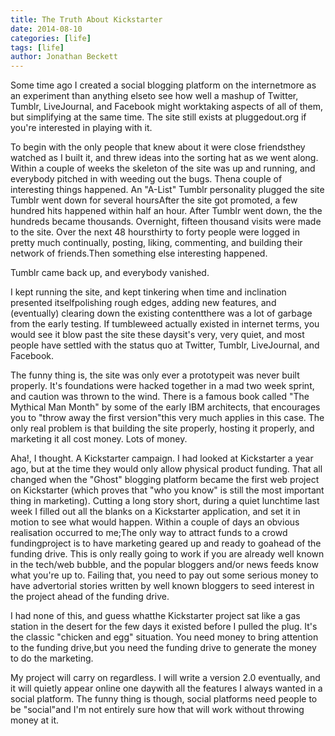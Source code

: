```yaml
---
title: The Truth About Kickstarter
date: 2014-08-10
categories: [life]
tags: [life]
author: Jonathan Beckett
---
```


Some time ago I created a social blogging platform on the internetmore as an experiment than anything elseto see how well a mashup of Twitter, Tumblr, LiveJournal, and Facebook might worktaking aspects of all of them, but simplifying at the same time. The site still exists at pluggedout.org if you're interested in playing with it.

To begin with the only people that knew about it were close friendsthey watched as I built it, and threw ideas into the sorting hat as we went along. Within a couple of weeks the skeleton of the site was up and running, and everybody pitched in with weeding out the bugs. Thena couple of interesting things happened. An "A-List" Tumblr personality plugged the site Tumblr went down for several hoursAfter the site got promoted, a few hundred hits happened within half an hour. After Tumblr went down, the the hundreds became thousands. Overnight, fifteen thousand visits were made to the site. Over the next 48 hoursthirty to forty people were logged in pretty much continually, posting, liking, commenting, and building their network of friends.Then something else interesting happened.

Tumblr came back up, and everybody vanished.

I kept running the site, and kept tinkering when time and inclination presented itselfpolishing rough edges, adding new features, and (eventually) clearing down the existing contentthere was a lot of garbage from the early testing. If tumbleweed actually existed in internet terms, you would see it blow past the site these daysit's very, very quiet, and most people have settled with the status quo at Twitter, Tumblr, LiveJournal, and Facebook.

The funny thing is, the site was only ever a prototypeit was never built properly. It's foundations were hacked together in a mad two week sprint, and caution was thrown to the wind. There is a famous book called "The Mythical Man Month" by some of the early IBM architects, that encourages you to "throw away the first version"this very much applies in this case. The only real problem is that building the site properly, hosting it properly, and marketing it all cost money. Lots of money.

Aha!, I thought. A Kickstarter campaign. I had looked at Kickstarter a year ago, but at the time they would only allow physical product funding. That all changed when the "Ghost" blogging platform became the first web project on Kickstarter (which proves that "who you know" is still the most important thing in marketing). Cutting a long story short, during a quiet lunchtime last week I filled out all the blanks on a Kickstarter application, and set it in motion to see what would happen. Within a couple of days an obvious realisation occurred to me;The only way to attract funds to a crowd fundingproject is to have marketing geared up and ready to goahead of the funding drive. This is only really going to work if you are already well known in the tech/web bubble, and the popular bloggers and/or news feeds know what you're up to. Failing that, you need to pay out some serious money to have advertorial stories written by well known bloggers to seed interest in the project ahead of the funding drive.

I had none of this, and guess whatthe Kickstarter project sat like a gas station in the desert for the few days it existed before I pulled the plug. It's the classic "chicken and egg" situation. You need money to bring attention to the funding drive,but you need the funding drive to generate the money to do the marketing.

My project will carry on regardless. I will write a version 2.0 eventually, and it will quietly appear online one daywith all the features I always wanted in a social platform. The funny thing is though, social platforms need people to be "social"and I'm not entirely sure how that will work without throwing money at it.